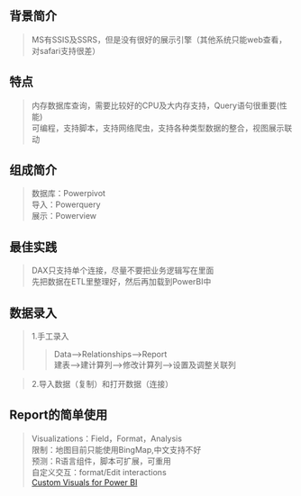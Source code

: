 ## 背景简介
>MS有SSIS及SSRS，但是没有很好的展示引擎（其他系统只能web查看，对safari支持很差）<br>

## 特点
>内存数据库查询，需要比较好的CPU及大内存支持，Query语句很重要(性能)<br>
>可编程，支持脚本，支持网络爬虫，支持各种类型数据的整合，视图展示联动<br>

## 组成简介
>数据库：Powerpivot<br>
>导入：Powerquery<br>
>展示：Powerview<br>

## 最佳实践
>DAX只支持单个连接，尽量不要把业务逻辑写在里面<br>
>先把数据在ETL里整理好，然后再加载到PowerBI中<br>

## 数据录入
>1.手工录入<br>
>>Data-->Relationships-->Report<br>
>>建表-->建计算列-->修改计算列-->设置及调整关联列<br>

>2.导入数据（复制）和打开数据（连接）<br>

## Report的简单使用
>Visualizations：Field，Format，Analysis<br>
>限制：地图目前只能使用BingMap,中文支持不好<br>
>预测：R语言组件，脚本可扩展，可重用<br>
>自定义交互：format/Edit interactions<br>
>[Custom Visuals for Power BI](https://store.office.com/en-us/appshome.aspx?ui=en-US&rs=en-US&ad=US&clickedfilter=OfficeProductFilter%3aPowerBI&productgroup=PowerBI)<br>
